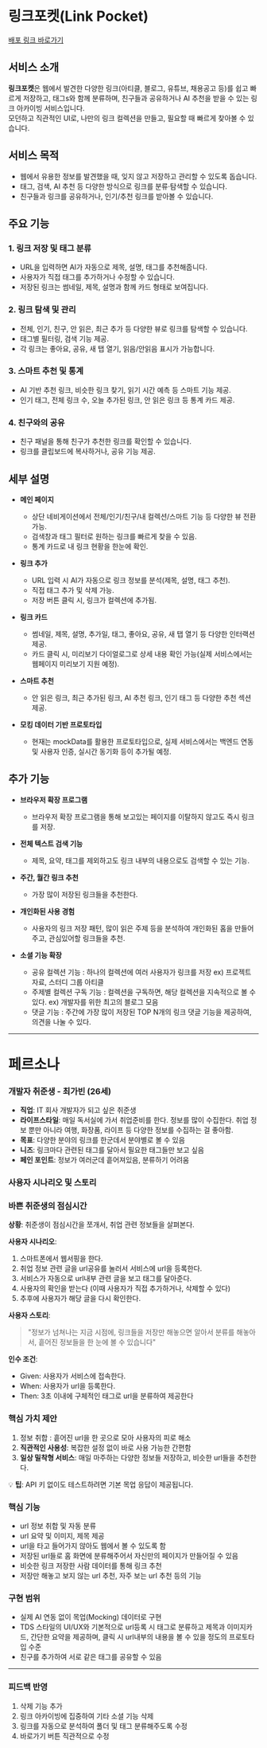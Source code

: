# 링크포켓(Link Pocket)  
[배포 링크 바로가기](https://link-lens-gather.lovable.app/)

## 서비스 소개

**링크포켓**은 웹에서 발견한 다양한 링크(아티클, 블로그, 유튜브, 채용공고 등)를 쉽고 빠르게 저장하고, 태그s와 함께 분류하며, 친구들과 공유하거나 AI 추천을 받을 수 있는 링크 아카이빙 서비스입니다.  
모던하고 직관적인 UI로, 나만의 링크 컬렉션을 만들고, 필요할 때 빠르게 찾아볼 수 있습니다.

## 서비스 목적

- 웹에서 유용한 정보를 발견했을 때, 잊지 않고 저장하고 관리할 수 있도록 돕습니다.
- 태그, 검색, AI 추천 등 다양한 방식으로 링크를 분류·탐색할 수 있습니다.
- 친구들과 링크를 공유하거나, 인기/추천 링크를 받아볼 수 있습니다.

## 주요 기능

### 1. 링크 저장 및 태그 분류
- URL을 입력하면 AI가 자동으로 제목, 설명, 태그를 추천해줍니다.
- 사용자가 직접 태그를 추가하거나 수정할 수 있습니다.
- 저장된 링크는 썸네일, 제목, 설명과 함께 카드 형태로 보여집니다.

### 2. 링크 탐색 및 관리
- 전체, 인기, 친구, 안 읽은, 최근 추가 등 다양한 뷰로 링크를 탐색할 수 있습니다.
- 태그별 필터링, 검색 기능 제공.
- 각 링크는 좋아요, 공유, 새 탭 열기, 읽음/안읽음 표시가 가능합니다.

### 3. 스마트 추천 및 통계
- AI 기반 추천 링크, 비슷한 링크 찾기, 읽기 시간 예측 등 스마트 기능 제공.
- 인기 태그, 전체 링크 수, 오늘 추가된 링크, 안 읽은 링크 등 통계 카드 제공.

### 4. 친구와의 공유
- 친구 패널을 통해 친구가 추천한 링크를 확인할 수 있습니다.
- 링크를 클립보드에 복사하거나, 공유 기능 제공.

## 세부 설명

- **메인 페이지**  
  - 상단 네비게이션에서 전체/인기/친구/내 컬렉션/스마트 기능 등 다양한 뷰 전환 가능.
  - 검색창과 태그 필터로 원하는 링크를 빠르게 찾을 수 있음.
  - 통계 카드로 내 링크 현황을 한눈에 확인.

- **링크 추가**  
  - URL 입력 시 AI가 자동으로 링크 정보를 분석(제목, 설명, 태그 추천).
  - 직접 태그 추가 및 삭제 가능.
  - 저장 버튼 클릭 시, 링크가 컬렉션에 추가됨.

- **링크 카드**  
  - 썸네일, 제목, 설명, 추가일, 태그, 좋아요, 공유, 새 탭 열기 등 다양한 인터랙션 제공.
  - 카드 클릭 시, 미리보기 다이얼로그로 상세 내용 확인 가능(실제 서비스에서는 웹페이지 미리보기 지원 예정).

- **스마트 추천**  
  - 안 읽은 링크, 최근 추가된 링크, AI 추천 링크, 인기 태그 등 다양한 추천 섹션 제공.

- **모킹 데이터 기반 프로토타입**  
  - 현재는 mockData를 활용한 프로토타입으로, 실제 서비스에서는 백엔드 연동 및 사용자 인증, 실시간 동기화 등이 추가될 예정.


## 추가 기능

- **브라우저 확장 프로그램**
  - 브라우저 확장 프로그램을 통해 보고있는 페이지를 이탈하지 않고도 즉시 링크를 저장.
    
- **전체 텍스트 검색 기능**
  - 제목, 요약, 태그를 제외하고도 링크 내부의 내용으로도 검색할 수 있는 기능.

- **주간, 월간 링크 추천**
  - 가장 많이 저장된 링크들을 추천한다.

- **개인화된 사용 경험**
  - 사용자의 링크 저장 패턴, 많이 읽은 주제 등을 분석하여 개인화된 홈을 만들어주고, 관심있어할 링크들을 추천.
 
- **소셜 기능 확장**
  - 공유 컬렉션 기능 : 하나의 컬렉션에 여러 사용자가 링크를 저장 ex) 프로젝트 자료, 스터디 그룹 아티클
  - 주제별 컬렉션 구독 기능 : 컬렉션을 구독하면, 해당 컬렉션을 지속적으로 볼 수 있다. ex) 개발자를 위한 최고의 블로그 모음
  - 댓글 기능 : 주간에 가장 많이 저장된 TOP N개의 링크 댓글 기능을 제공하여, 의견을 나눌 수 있다.

---
# 페르소나
### **개발자 취준생 - 최가빈 (26세)**

- **직업**: IT 회사 개발자가 되고 싶은 취준생
- **라이프스타일**: 매일 독서실에 가서 취업준비를 한다. 정보를 많이 수집한다. 취업 정보 뿐만 아니라 여행, 화장품, 라이프 등 다양한 정보를 수집하는 걸 좋아함.
- **목표**: 다양한 분야의 링크를 한군데서 분야별로 볼 수 있음
- **니즈**: 링크마다 관련된 태그를 달아서 필요한 태그들만 보고 싶음
- **페인 포인트**: 정보가 여러군데 흩어져있음, 분류하기 어려움

### **사용자 시나리오 및 스토리**

### **바쁜 취준생의 점심시간**

**상황**: 취준생이 점심시간을 쪼개서, 취업 관련 정보들을 살펴본다.

**사용자 시나리오**:

1. 스마트폰에서 웹서핑을 한다.
2. 취업 정보 관련 글을 url공유를 눌러서 서비스에 url을 등록한다.
3. 서비스가 자동으로 url내부 관련 글을 보고 태그를 달아준다.
4. 사용자의 확인을 받는다 (이때 사용자가 직접 추가하거나, 삭제할 수 있다)
5. 추후에 사용자가 해당 글을 다시 확인한다.

**사용자 스토리**:

> "정보가 넘쳐나는 지금 시점에, 링크들을 저장만 해놓으면 알아서 분류를 해놓아서, 흩어진 정보들을 한 눈에 볼 수 있습니다"
> 

**인수 조건**:

- Given: 사용자가 서비스에 접속한다.
- When: 사용자가 url을 등록한다.
- Then: 3초 이내에 구체적인 태그로 url을 분류하여 제공한다

### **핵심 가치 제안**

1. 정보 취합 : 흩어진 url을 한 곳으로 모아 사용자의 피로 해소
2. **직관적인 사용성**: 복잡한 설정 없이 바로 사용 가능한 간편함
3. **일상 밀착형 서비스**: 매일 마주하는 다양한 정보들 저장하고, 비슷한 url들을 추천한다.

💡 **팁**: API 키 없이도 테스트하려면 기본 목업 응답이 제공됩니다.

### **핵심 기능**

- url 정보 취합 및 자동 분류
- url 요약 및 이미지, 제목 제공
- url을 타고 들어가지 않아도 웹에서 볼 수 있도록 함
- 저장된 url들로 홈 화면에 분류해주어서 자신만의 페이지가 만들어질 수 있음
- 비슷한 링크 저장한 사람 데이터를 통해 링크 추천
- 저장만 해놓고 보지 않는 url 추천, 자주 보는 url 추천 등의 기능

### **구현 범위**

- 실제 AI 연동 없이 목업(Mocking) 데이터로 구현
- TDS 스타일의 UI/UX와 기본적으로 url등록 시 태그로 분류하고 제목과 이미지카드, 간단한 요약을 제공하며, 클릭 시 url내부의 내용을 볼 수 있을 정도의 프로토타입 수준
- 친구를 추가하여 서로 같은 태그를 공유할 수 있음

---

### 피드백 반영

1. 삭제 기능 추가
2. 링크 아카이빙에 집중하여 기타 소셜 기능 삭제
3. 링크를 자동으로 분석하여 폴더 및 태그 분류해주도록 수정
4. 바로가기 버튼 직관적으로 수정
